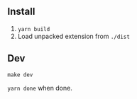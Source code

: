 ## Install

1.  `yarn build`
2.  Load unpacked extension from `./dist`


## Dev

`make dev`

`yarn done` when done.
